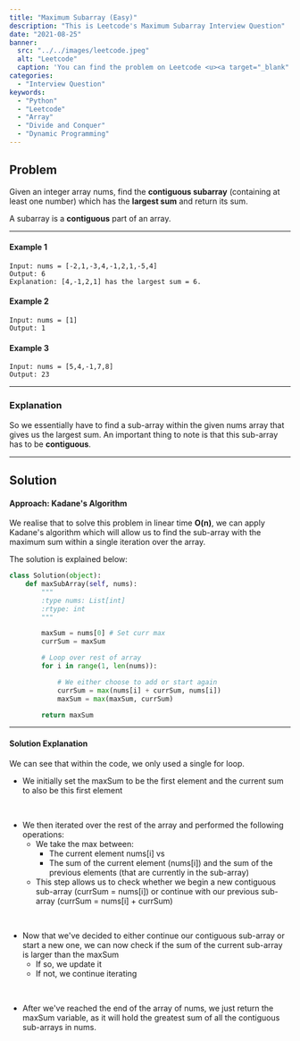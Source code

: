 ```yaml
---
title: "Maximum Subarray (Easy)"
description: "This is Leetcode's Maximum Subarray Interview Question"
date: "2021-08-25"
banner:
  src: "../../images/leetcode.jpeg"
  alt: "Leetcode"
  caption: 'You can find the problem on Leetcode <u><a target="_blank" href="https://leetcode.com/problems/maximum-subarray/">Here</a></u>'
categories:
  - "Interview Question"
keywords:
  - "Python"
  - "Leetcode"
  - "Array"
  - "Divide and Conquer"
  - "Dynamic Programming"
---
```


## Problem

Given an integer array nums, find the <b>contiguous subarray</b> (containing at least one number) which has the <b>largest sum</b> and return its sum.

A subarray is a <b>contiguous</b> part of an array.

<hr>

#### Example 1

```
Input: nums = [-2,1,-3,4,-1,2,1,-5,4]
Output: 6
Explanation: [4,-1,2,1] has the largest sum = 6.
```

#### Example 2

```
Input: nums = [1]
Output: 1
```

#### Example 3

```
Input: nums = [5,4,-1,7,8]
Output: 23
```

<hr>

### Explanation

So we essentially have to find a sub-array within the given nums array that gives us the largest sum. An important thing to note is that this sub-array has to be <b>contiguous</b>.

<hr>

## Solution

#### Approach: Kadane's Algorithm

We realise that to solve this problem in linear time <b>O(n)</b>, we can apply Kadane's algorithm which will allow us to find the sub-array with the maximum sum within a single iteration over the array.

The solution is explained below:

```Python
class Solution(object):
    def maxSubArray(self, nums):
        """
        :type nums: List[int]
        :rtype: int
        """

        maxSum = nums[0] # Set curr max
        currSum = maxSum

        # Loop over rest of array
        for i in range(1, len(nums)):

            # We either choose to add or start again
            currSum = max(nums[i] + currSum, nums[i])
            maxSum = max(maxSum, currSum)

        return maxSum
```

<hr>

#### Solution Explanation

We can see that within the code, we only used a single for loop.

- We initially set the maxSum to be the first element and the current sum to also be this first element

<br>

- We then iterated over the rest of the array and performed the following operations:
  - We take the max between:
    - The current element nums[i] vs
    - The sum of the current element (nums[i]) and the sum of the previous elements (that are currently in the sub-array)
  - This step allows us to check whether we begin a new contiguous sub-array (currSum = nums[i]) or continue with our previous sub-array (currSum = nums[i] + currSum)

<br>

- Now that we've decided to either continue our contiguous sub-array or start a new one, we can now check if the sum of the current sub-array is larger than the maxSum
  - If so, we update it
  - If not, we continue iterating

<br>

- After we've reached the end of the array of nums, we just return the maxSum variable, as it will hold the greatest sum of all the contiguous sub-arrays in nums.
